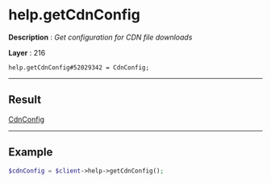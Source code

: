 # help.getCdnConfig

**Description** : *Get configuration for CDN file downloads*

**Layer** : 216

```tl
help.getCdnConfig#52029342 = CdnConfig;
```

---

## Result

[CdnConfig](type/CdnConfig)

---

## Example

```php
$cdnConfig = $client->help->getCdnConfig();
```
